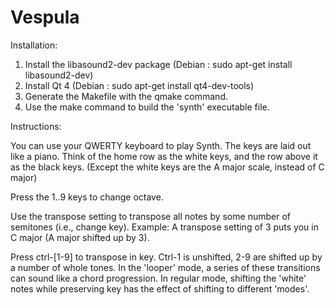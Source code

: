 Vespula
=====

Installation:

1. Install the libasound2-dev package (Debian : sudo apt-get install libasound2-dev)
2. Install Qt 4 (Debian : sudo apt-get install qt4-dev-tools)
3. Generate the Makefile with the qmake command.
4. Use the make command to build the 'synth' executable file.

Instructions:

You can use your QWERTY keyboard to play Synth. The keys are laid out like a piano. 
Think of the home row as the white keys, and the row above it as the black keys.
(Except the white keys are the A major scale, instead of C major)

Press the 1..9 keys to change octave.

Use the transpose setting to transpose all notes by some number of semitones (i.e., change key). 
Example: A transpose setting of 3 puts you in C major (A major shifted up by 3).

Press ctrl-[1-9] to transpose in key. Ctrl-1 is unshifted, 2-9 are shifted up by a number of whole tones.
In the 'looper' mode, a series of these transitions can sound like a chord progression.
In regular mode, shifting the 'white' notes while preserving key has the effect of shifting to different 'modes'.
